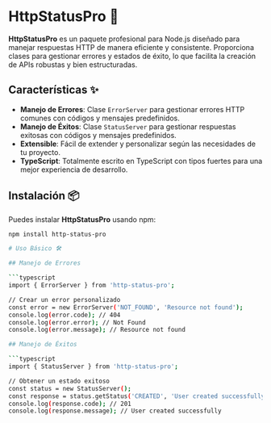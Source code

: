 # HttpStatusPro 🚀

**HttpStatusPro** es un paquete profesional para Node.js diseñado para manejar respuestas HTTP de manera eficiente y consistente. Proporciona clases para gestionar errores y estados de éxito, lo que facilita la creación de APIs robustas y bien estructuradas.

## Características ✨

- **Manejo de Errores**: Clase `ErrorServer` para gestionar errores HTTP comunes con códigos y mensajes predefinidos.
- **Manejo de Éxitos**: Clase `StatusServer` para gestionar respuestas exitosas con códigos y mensajes predefinidos.
- **Extensible**: Fácil de extender y personalizar según las necesidades de tu proyecto.
- **TypeScript**: Totalmente escrito en TypeScript con tipos fuertes para una mejor experiencia de desarrollo.

## Instalación 📦

Puedes instalar **HttpStatusPro** usando npm:

```bash
npm install http-status-pro

# Uso Básico 🛠️

## Manejo de Errores

```typescript
import { ErrorServer } from 'http-status-pro';

// Crear un error personalizado
const error = new ErrorServer('NOT_FOUND', 'Resource not found');
console.log(error.code); // 404
console.log(error.error); // Not Found
console.log(error.message); // Resource not found

## Manejo de Éxitos

```typescript
import { StatusServer } from 'http-status-pro';

// Obtener un estado exitoso
const status = new StatusServer();
const response = status.getStatus('CREATED', 'User created successfully');
console.log(response.code); // 201
console.log(response.message); // User created successfully